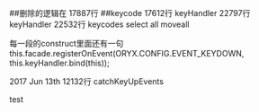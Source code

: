 ##删除的逻辑在
17887行
##keycode
17612行 keyHandler
22797行 keyHandler
22532行 keycodes select all moveall

每一段的construct里面还有一句
this.facade.registerOnEvent(ORYX.CONFIG.EVENT_KEYDOWN, this.keyHandler.bind(this));


2017 Jun 13th
12132行 catchKeyUpEvents

test